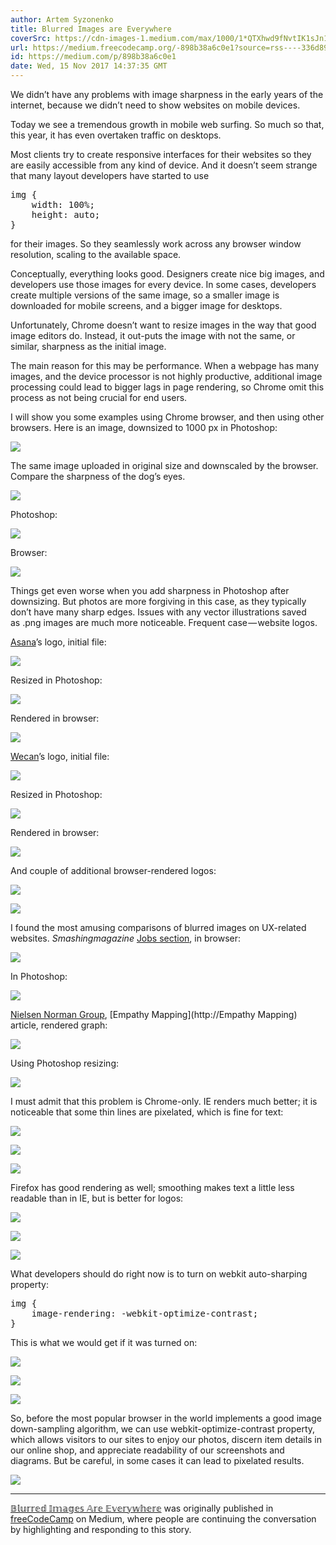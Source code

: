 ```yaml
---
author: Artem Syzonenko
title: Blurred Images are Everywhere
coverSrc: https://cdn-images-1.medium.com/max/1000/1*QTXhwd9fNvtIK1sJn1yC3w.jpeg
url: https://medium.freecodecamp.org/-898b38a6c0e1?source=rss----336d898217ee---4
id: https://medium.com/p/898b38a6c0e1
date: Wed, 15 Nov 2017 14:37:35 GMT
---
```

We didn’t have any problems with image sharpness in the early years of the internet, because we didn’t need to show websites on mobile devices.

Today we see a tremendous growth in mobile web surfing. So much so that, this year, it has even overtaken traffic on desktops.

Most clients try to create responsive interfaces for their websites so they are easily accessible from any kind of device. And it doesn’t seem strange that many layout developers have started to use

<pre>img {
    width: 100%;
    height: auto;
}</pre>

for their images. So they seamlessly work across any browser window resolution, scaling to the available space.

Conceptually, everything looks good. Designers create nice big images, and developers use those images for every device. In some cases, developers create multiple versions of the same image, so a smaller image is downloaded for mobile screens, and a bigger image for desktops.

Unfortunately, Chrome doesn’t want to resize images in the way that good image editors do. Instead, it out-puts the image with not the same, or similar, sharpness as the initial image.

The main reason for this may be performance. When a webpage has many images, and the device processor is not highly productive, additional image processing could lead to bigger lags in page rendering, so Chrome omit this process as not being crucial for end users.

I will show you some examples using Chrome browser, and then using other browsers. Here is an image, downsized to 1000 px in Photoshop:

![](https://cdn-images-1.medium.com/max/1000/1*QTXhwd9fNvtIK1sJn1yC3w.jpeg)

The same image uploaded in original size and downscaled by the browser. Compare the sharpness of the dog’s eyes.

![](https://cdn-images-1.medium.com/max/1000/1*YUx8q6c4KSZCATS-ExsiUA.png)

Photoshop:

![](https://cdn-images-1.medium.com/max/1000/1*6mlqCoOWR-8rwZ2RDor9Bg.jpeg)

Browser:

![](https://cdn-images-1.medium.com/max/1000/1*KLIqpgYFeQBmaeAC5bm1fg.png)

Things get even worse when you add sharpness in Photoshop after downsizing. But photos are more forgiving in this case, as they typically don’t have many sharp edges. Issues with any vector illustrations saved as .png images are much more noticeable. Frequent case — website logos.

[Asana](https://asana.com/)’s logo, initial file:

![](https://cdn-images-1.medium.com/max/264/0*TylfzK-hYzN2PM11.png)

Resized in Photoshop:

![](https://cdn-images-1.medium.com/max/110/1*7Vt6ngwsKpWhfmSQb_SRwA.png)

Rendered in browser:

![](https://cdn-images-1.medium.com/max/116/1*CtApACCiuIfaG32FPWr8uQ.png)

[Wecan](https://discourse.wekan.io/)’s logo, initial file:

![](https://cdn-images-1.medium.com/max/474/1*g8_GnmkNWiHHncFtsNdg_A.png)

Resized in Photoshop:

![](https://cdn-images-1.medium.com/max/138/1*lUiEwguiRH5wrojCU5DELQ.png)

Rendered in browser:

![](https://cdn-images-1.medium.com/max/138/1*ID-Ag67U4h_Org6GJTOuNg.png)

And couple of additional browser-rendered logos:

![](https://cdn-images-1.medium.com/max/162/1*DobH7f5-FHMadcES8CQ0pw.png)

![](https://cdn-images-1.medium.com/max/144/1*9ejmr6QnS3vyrz-N5HKP6A.png)

I found the most amusing comparisons of blurred images on UX-related websites. _Smashingmagazine_ [Jobs section](https://jobs.smashingmagazine.com/), in browser:

![](https://cdn-images-1.medium.com/max/157/1*iX1tniAttwW27vStY3PREQ.png)

In Photoshop:

![](https://cdn-images-1.medium.com/max/157/1*XWFgJI1j78RVY1KaeDLgRw.png)

[Nielsen Norman Group](https://www.nngroup.com), [Empathy Mapping](http://Empathy Mapping) article, rendered graph:

![](https://cdn-images-1.medium.com/max/704/1*b_IxEqmN8kCjRLwpuDFYSA.png)

Using Photoshop resizing:

![](https://cdn-images-1.medium.com/max/719/1*mWWlYNARZ7TbbdgCZ4haVg.png)

I must admit that this problem is Chrome-only. IE renders much better; it is noticeable that some thin lines are pixelated, which is fine for text:

![](https://cdn-images-1.medium.com/max/694/1*4IgQzuhYIj8SEvfPZbDrHw.png)

![](https://cdn-images-1.medium.com/max/164/1*yXxpYBZzFJbglHa3ukz-KA.png)

![](https://cdn-images-1.medium.com/max/128/1*4Qm_LoCrDY8MihtmuYu6uQ.png)

Firefox has good rendering as well; smoothing makes text a little less readable than in IE, but is better for logos:

![](https://cdn-images-1.medium.com/max/702/1*1Imkn2zFhC082vf9VUGthQ.png)

![](https://cdn-images-1.medium.com/max/128/1*csQrb4MZl1nM4qh5yC_wQQ.png)

![](https://cdn-images-1.medium.com/max/170/1*Z6k-Cd469hjbArgRDPkuIw.png)

What developers should do right now is to turn on webkit auto-sharping property:

<pre>img {
    image-rendering: -webkit-optimize-contrast;
}</pre>

This is what we would get if it was turned on:

![](https://cdn-images-1.medium.com/max/694/1*CKPVD5I4ZJIE0z4ijfWkTg.png)

![](https://cdn-images-1.medium.com/max/166/1*ZivzO65R4WCZjNegm5ppFQ.png)

![](https://cdn-images-1.medium.com/max/118/1*oDMeY6Lt36_UY4c4-huIQg.png)

So, before the most popular browser in the world implements a good image down-sampling algorithm, we can use webkit-optimize-contrast property, which allows visitors to our sites to enjoy our photos, discern item details in our online shop, and appreciate readability of our screenshots and diagrams. But be careful, in some cases it can lead to pixelated results.

![](https://medium.com/_/stat?event=post.clientViewed&referrerSource=full_rss&postId=898b38a6c0e1)

* * *

[𝔹𝕝𝕦𝕣𝕣𝕖𝕕 𝕀𝕞𝕒𝕘𝕖𝕤 𝔸𝕣𝕖 𝔼𝕧𝕖𝕣𝕪𝕨𝕙𝕖𝕣𝕖](https://medium.freecodecamp.org/-898b38a6c0e1) was originally published in [freeCodeCamp](https://medium.freecodecamp.org) on Medium, where people are continuing the conversation by highlighting and responding to this story.

